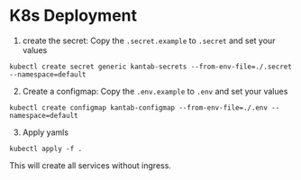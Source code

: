 # K8s Deployment

1. create the secret:
Copy the `.secret.example` to `.secret` and set your values
```
kubectl create secret generic kantab-secrets --from-env-file=./.secret --namespace=default
```
2. Create a configmap:
Copy the `.env.example` to `.env` and set your values
```
kubectl create configmap kantab-configmap --from-env-file=./.env --namespace=default
```

3. Apply yamls
```
kubectl apply -f .
```

This will create all services without ingress.
